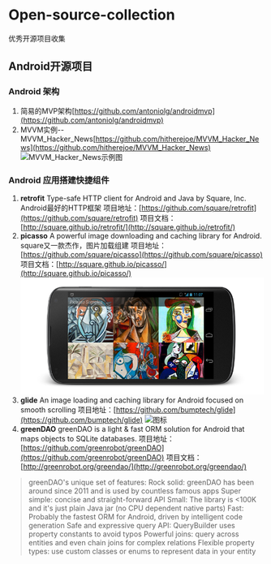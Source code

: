 # Open-source-collection
优秀开源项目收集
## Android开源项目
### Android 架构
1. 简易的MVP架构[https://github.com/antoniolg/androidmvp](https://github.com/antoniolg/androidmvp)
2. MVVM实例--MVVM_Hacker_News[https://github.com/hitherejoe/MVVM_Hacker_News](https://github.com/hitherejoe/MVVM_Hacker_News)
![MVVM_Hacker_News示例图](https://github.com/hitherejoe/MVVM_Hacker_News/blob/master/images/screens.png)

### Android 应用搭建快捷组件
1. **retrofit** Type-safe HTTP client for Android and Java by Square, Inc. Android最好的HTTP框架
    项目地址：[https://github.com/square/retrofit](https://github.com/square/retrofit)
    项目文档：[http://square.github.io/retrofit/](http://square.github.io/retrofit/)
2. **picasso** A powerful image downloading and caching library for Android. square又一款杰作，图片加载组建
    项目地址：[https://github.com/square/picasso](https://github.com/square/picasso)
    项目文档：[http://square.github.io/picasso/](http://square.github.io/picasso/)
    ![示例图](https://github.com/square/picasso/blob/master/website/static/sample.png)
3. **glide** An image loading and caching library for Android focused on smooth scrolling
    项目地址：[https://github.com/bumptech/glide](https://github.com/bumptech/glide)
    ![图标](https://github.com/bumptech/glide/blob/master/static/glide_logo.png)
4. **greenDAO** greenDAO is a light & fast ORM solution for Android that maps objects to SQLite databases. 
    项目地址：[https://github.com/greenrobot/greenDAO](https://github.com/greenrobot/greenDAO)
    项目文档：[http://greenrobot.org/greendao/](http://greenrobot.org/greendao/)
 >greenDAO's unique set of features:
Rock solid: greenDAO has been around since 2011 and is used by countless famous apps
Super simple: concise and straight-forward API
Small: The library is <100K and it's just plain Java jar (no CPU dependent native parts)
Fast: Probably the fastest ORM for Android, driven by intelligent code generation
Safe and expressive query API: QueryBuilder uses property constants to avoid typos
Powerful joins: query across entities and even chain joins for complex relations
Flexible property types: use custom classes or enums to represent data in your entity

